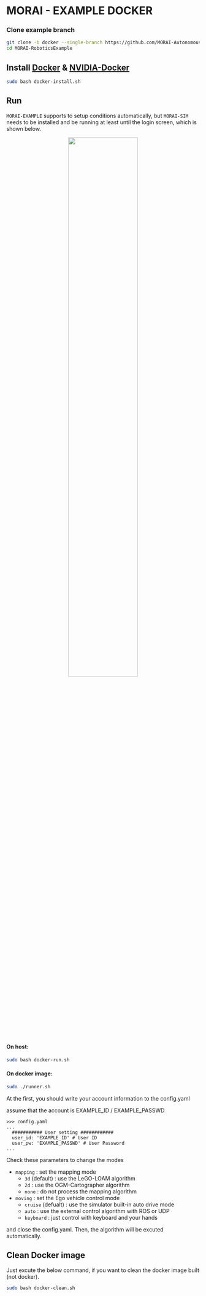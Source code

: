 # MORAI - EXAMPLE DOCKER
### Clone example branch 
```bash
git clone -b docker --single-branch https://github.com/MORAI-Autonomous/MORAI-RoboticsExample.git
cd MORAI-RoboticsExample
```

## Install [Docker](https://docs.docker.com/engine/install/ubuntu/) & [NVIDIA-Docker](https://docs.nvidia.com/datacenter/cloud-native/container-toolkit/install-guide.html#docker)

```bash
sudo bash docker-install.sh
```

## Run
`MORAI-EXAMPLE` supports to setup conditions automatically, but `MORAI-SIM` needs to be installed and be running at least until the login screen, which is shown below.

<p align="center"><img src = "https://user-images.githubusercontent.com/93243768/163738426-3b31375a-838e-4a1c-b97d-fc6993d67262.png" width="60%"></p>

#### On host:
```bash
sudo bash docker-run.sh
```

#### On docker image:
```bash
sudo ./runner.sh
```
At the first, you should write your account information to the config.yaml

assume that the account is EXAMPLE_ID / EXAMPLE_PASSWD
```
>>> config.yaml
...
  ########### User setting ############
  user_id: 'EXAMPLE_ID' # User ID
  user_pw: 'EXAMPLE_PASSWD' # User Password
...
```
Check these parameters to change the modes
- `mapping` : set the mapping mode
  - `3d` (default) : use the LeGO-LOAM algorithm
  - `2d` : use the OGM-Cartographer algorithm
  - `none` : do not process the mapping algorithm
- `moving` : set the Ego vehicle control mode
  - `cruise` (defualt) : use the simulator built-in auto drive mode
  - `auto` : use the external control algorithm with ROS or UDP
  - `keyboard` : just control with keyboard and your hands

and close the config.yaml. Then, the algorithm will be excuted automatically.

## Clean Docker image
Just excute the below command, if you want to clean the docker image built (not docker).  
```bash
sudo bash docker-clean.sh
```
